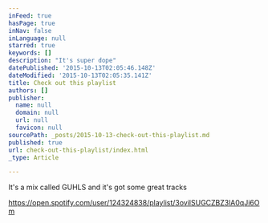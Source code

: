 ```yaml
---
inFeed: true
hasPage: true
inNav: false
inLanguage: null
starred: true
keywords: []
description: "It's super dope"
datePublished: '2015-10-13T02:05:46.148Z'
dateModified: '2015-10-13T02:05:35.141Z'
title: Check out this playlist
authors: []
publisher:
  name: null
  domain: null
  url: null
  favicon: null
sourcePath: _posts/2015-10-13-check-out-this-playlist.md
published: true
url: check-out-this-playlist/index.html
_type: Article

---
```

It's a mix called GUHLS and it's got some great tracks

https://open.spotify.com/user/124324838/playlist/3ovilSUGCZBZ3lA0qJi6Om